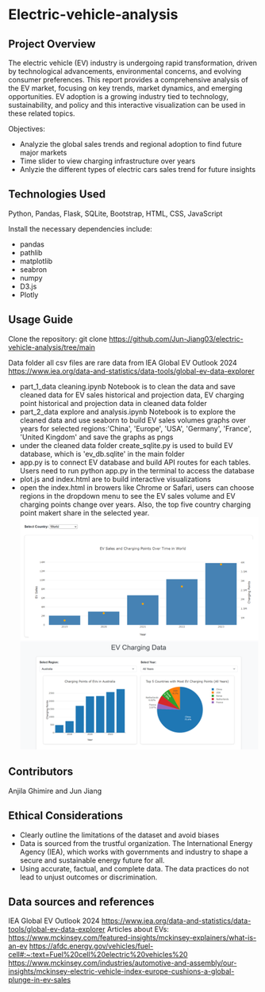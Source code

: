 # Electric-vehicle-analysis
## Project Overview
The electric vehicle (EV) industry is undergoing rapid transformation, driven by technological advancements, environmental concerns, and evolving consumer preferences. This report provides a comprehensive analysis of the EV market, focusing on key trends, market dynamics, and emerging opportunities. EV adoption is a growing industry tied to technology, sustainability, and policy and this interactive visualization can be used in these related topics.

Objectives:
- Analyzie the global sales trends and regional adoption to find future major markets 
- Time slider to view charging infrastructure over years
- Anlyzie the different types of electric cars sales trend for future insights

## Technologies Used
Python, Pandas, Flask, SQLite, Bootstrap, HTML, CSS, JavaScript

Install the necessary dependencies include:
- pandas
- pathlib
- matplotlib
- seabron
- numpy
- D3.js
- Plotly


## Usage Guide
Clone the repository:
git clone https://github.com/Jun-Jiang03/electric-vehicle-analysis/tree/main

Data folder all csv files are rare data from IEA Global EV Outlook 2024 https://www.iea.org/data-and-statistics/data-tools/global-ev-data-explorer

- part_1_data cleaning.ipynb Notebook is to clean the data and save cleaned data for EV sales historical and projection data, EV charging point historical and projection data in cleaned data folder
- part_2_data explore and analysis.ipynb Notebook is to explore the cleaned data and use seaborn to build EV sales volumes graphs over years for selected regions:'China', 'Europe', 'USA', 'Germany', 'France', 'United Kingdom' and save the graphs as pngs
- under the cleaned data folder create_sqlite.py is used to build EV database, which is 'ev_db.sqlite' in the main folder
- app.py is to connect EV database and build API routes for each tables. Users need to run python app.py in the terminal to access the database
- plot.js and index.html are to build interactive visualizations
- open the index.html in browers like Chrome or Safari, users can choose regions in the dropdown menu to see the EV sales volume and EV charging points change over years. Also, the top five country charging point makert share in the selected year.
![alt text](image-1.png)
![alt text](image.png) 

## Contributors
Anjila Ghimire and Jun Jiang


## Ethical Considerations
- Clearly outline the limitations of the dataset and avoid biases
- Data is sourced from the trustful organization. The International Energy Agency (IEA), which works with governments and industry to shape a secure and sustainable energy future for all.
- Using accurate, factual, and complete data. The data practices do not lead to unjust outcomes or discrimination.

## Data sources and references
IEA Global EV Outlook 2024 https://www.iea.org/data-and-statistics/data-tools/global-ev-data-explorer
Articles about EVs:
https://www.mckinsey.com/featured-insights/mckinsey-explainers/what-is-an-ev
https://afdc.energy.gov/vehicles/fuel-cell#:~:text=Fuel%20cell%20electric%20vehicles%20
https://www.mckinsey.com/industries/automotive-and-assembly/our-insights/mckinsey-electric-vehicle-index-europe-cushions-a-global-plunge-in-ev-sales





